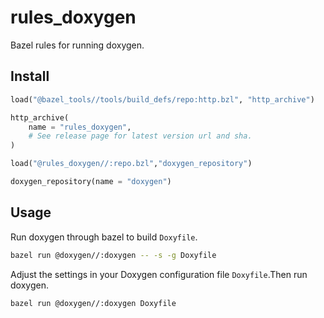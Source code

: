 # rules_doxygen

Bazel rules for running doxygen.

## Install

```python
load("@bazel_tools//tools/build_defs/repo:http.bzl", "http_archive")

http_archive(
    name = "rules_doxygen",
    # See release page for latest version url and sha.
)

load("@rules_doxygen//:repo.bzl","doxygen_repository")

doxygen_repository(name = "doxygen")
```

## Usage

Run doxygen through bazel to build `Doxyfile`.

```sh
bazel run @doxygen//:doxygen -- -s -g Doxyfile
```

Adjust the settings in your Doxygen configuration file `Doxyfile`.Then run doxygen.

```sh
bazel run @doxygen//:doxygen Doxyfile
```
